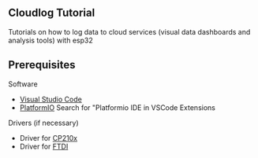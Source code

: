 <article>
	<h1>Cloudlog Tutorial</h1>
	<p>Tutorials on how to log data to cloud services (visual data dashboards and analysis tools) with esp32</p>
</article>
<article>
    <h2>Prerequisites</h2>
    <p>Software</p>
    <ul>
        <li><a href="https://code.visualstudio.com">Visual Studio Code</a></li>
        <li><a href="https://platformio.org">PlatformIO</a> Search for "Platformio IDE in VSCode Extensions</li>
    </ul>
    <p>Drivers (if necessary)</p>
    <ul>
        <li>Driver for <a href="https://www.silabs.com/products/development-tools/software/usb-to-uart-bridge-vcp-drivers">CP210x</a></li>
                    <li>Driver for <a href="https://www.ftdichip.com/Drivers/VCP.htm">FTDI</a></li>
    </ul>
</article>
